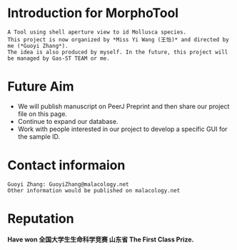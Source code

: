 # Introduction for MorphoTool
    A Tool using shell aperture view to id Mollusca species.
    This project is now organized by *Miss Yi Wang (王怡)* and directed by me (*Guoyi Zhang*).
    The idea is also produced by myself. In the future, this project will be managed by Gas-ST TEAM or me.
# Future Aim
   - We will publish manuscript on PeerJ Preprint and then share our project file on this page.
   - Continue to expand our database.
   - Work with people interested in our project to develop a specific GUI for the sample ID.
# Contact informaion
    Guoyi Zhang: GuoyiZhang@malacology.net
    Other information would be published on malacology.net
# Reputation
   **Have won 全国大学生生命科学竞赛 山东省 The First Class Prize.**
